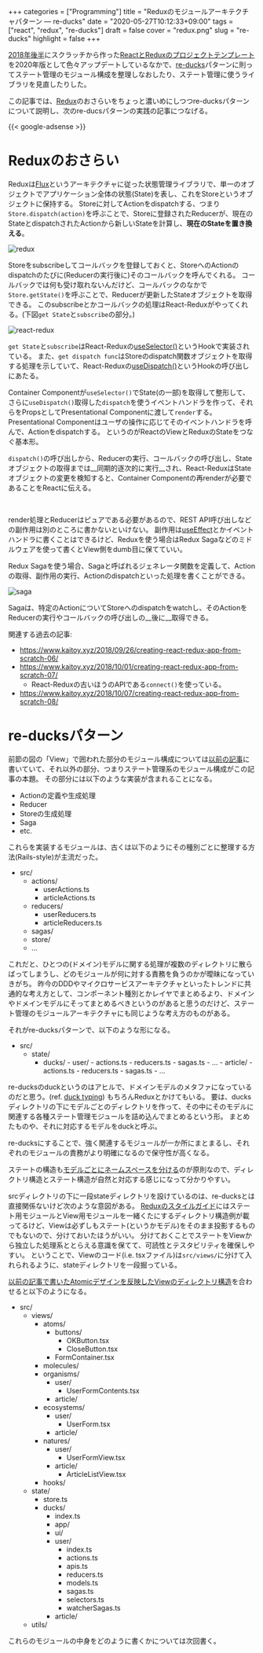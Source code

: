 +++
categories = ["Programming"]
title = "Reduxのモジュールアーキテクチャパターン ― re-ducks"
date = "2020-05-27T10:12:33+09:00"
tags = ["react", "redux", "re-ducks"]
draft = false
cover = "redux.png"
slug = "re-ducks"
highlight = false
+++

[2018年後半](https://www.kaitoy.xyz/2018/11/26/creating-react-redux-app-from-scratch-11/)にスクラッチから作った[ReactとReduxのプロジェクトテンプレート](https://github.com/kaitoy/react-redux-scaffold)を2020年版として色々アップデートしているなかで、[re-ducks](https://github.com/alexnm/re-ducks)パターンに則ってステート管理のモジュール構成を整理しなおしたり、ステート管理に使うライブラリを見直したりした。

この記事では、[Redux](https://redux.js.org/)のおさらいをちょっと濃いめにしつつre-ducksパターンについて説明し、次のre-ducsパターンの実践の記事につなげる。

<!--more-->

{{< google-adsense >}}

# Reduxのおさらい
Reduxは[Flux](https://facebook.github.io/flux/)というアーキテクチャに従った状態管理ライブラリで、単一のオブジェクトでアプリケーション全体の状態(State)を表し、これをStoreというオブジェクトに保持する。
Storeに対してActionをdispatchする、つまり`Store.dispatch(action)`を呼ぶことで、Storeに登録されたReducerが、現在のStateとdispatchされたActionから新しいStateを計算し、__現在のStateを置き換える__。

![redux](/images/re-ducks/redux.png)

Storeをsubscribeしてコールバックを登録しておくと、StoreへのActionのdispatchのたびに(Reducerの実行後に)そのコールバックを呼んでくれる。
コールバックでは何も受け取れないんだけど、コールバックのなかで`Store.getState()`を呼ぶことで、Reducerが更新したStateオブジェクトを取得できる。
このsubscribeとかコールバックの処理はReact-Reduxがやってくれる。(下図`get State`と`subscribe`の部分。)

![react-redux](/images/re-ducks/react-redux.png)

`get State`と`subscribe`はReact-Reduxの[useSelector()](https://react-redux.js.org/api/hooks#useselector)というHookで実装されている。
また、`get dispatch func`はStoreのdispatch関数オブジェクトを取得する処理を示していて、React-Reduxの[useDispatch()](https://react-redux.js.org/api/hooks#usedispatch)というHookの呼び出しにあたる。

Container Componentが`useSelector()`でState(の一部)を取得して整形して、さらに`useDispatch()`取得した`dispatch`を使うイベントハンドラを作って、それらをPropsとしてPresentational Componentに渡して`render`する。
Presentational Componentはユーザの操作に応じてそのイベントハンドラを呼んで、Actionをdispatchする。
というのがReactのViewとReduxのStateをつなぐ基本形。

`dispatch()`の呼び出しから、Reducerの実行、コールバックの呼び出し、Stateオブジェクトの取得までは__同期的逐次的に実行__され、React-ReduxはStateオブジェクトの変更を検知すると、Container Componentの再renderが必要であることをReactに伝える。

<br>

render処理とReducerはピュアである必要があるので、REST API呼び出しなどの副作用は別のところに書かないといけない。
副作用は[useEffect](https://ja.reactjs.org/docs/hooks-effect.html)とかイベントハンドラに書くことはできるけど、Reduxを使う場合はRedux Sagaなどのミドルウェアを使って書くとView側をdumb目に保てていい。

Redux Sagaを使う場合、Sagaと呼ばれるジェネレータ関数を定義して、Actionの取得、副作用の実行、Actionのdispatchといった処理を書くことができる。

![saga](/images/re-ducks/saga.png)

Sagaは、特定のActionについてStoreへのdispatchをwatchし、そのActionをReducerの実行やコールバックの呼び出しの__後に__取得できる。

関連する過去の記事:

* https://www.kaitoy.xyz/2018/09/26/creating-react-redux-app-from-scratch-06/
* https://www.kaitoy.xyz/2018/10/01/creating-react-redux-app-from-scratch-07/
    - React-Reduxの古いほうのAPIである`connect()`を使っている。
* https://www.kaitoy.xyz/2018/10/07/creating-react-redux-app-from-scratch-08/

# re-ducksパターン
前節の図の「View」で囲われた部分のモジュール構成については[以前の記事](https://www.kaitoy.xyz/2020/05/05/atomic-design/)に書いていて、それ以外の部分、つまりステート管理系のモジュール構成がこの記事の本題。
その部分には以下のような実装が含まれることになる。

* Actionの定義や生成処理
* Reducer
* Storeの生成処理
* Saga
* etc.

これらを実装するモジュールは、古くは以下のようにその種別ごとに整理する方法(Rails-style)が主流だった。

* src/
    - actions/
        - userActions.ts
        - articleActions.ts
    - reducers/
        - userReducers.ts
        - articleReducers.ts
    - sagas/
    - store/
    - …

これだと、ひとつの(ドメイン)モデルに関する処理が複数のディレクトリに散らばってしまうし、どのモジュールが何に対する責務を負うのかが曖昧になっていきがち。
昨今のDDDやマイクロサービスアーキテクチャといったトレンドに共通的な考え方として、コンポーネント種別とかレイヤでまとめるより、ドメインやドメインモデルにそってまとめるべきというのがあると思うのだけど、ステート管理のモジュールアーキテクチャにも同じような考え方のものがある。

それがre-ducksパターンで、以下のような形になる。

* src/
    - state/
        - ducks/
              - user/
                  - actions.ts
                  - reducers.ts
                  - sagas.ts
                  - …
              - article/
                  - actions.ts
                  - reducers.ts
                  - sagas.ts
                  - …

re-ducksのduckというのはアヒルで、ドメインモデルのメタファになっているのだと思う。(ref. [duck typing](https://ja.wikipedia.org/wiki/%E3%83%80%E3%83%83%E3%82%AF%E3%83%BB%E3%82%BF%E3%82%A4%E3%83%94%E3%83%B3%E3%82%B0))
もちろんReduxとかけてもいる。
要は、ducksディレクトリの下にモデルごとのディレクトリを作って、その中にそのモデルに関連する各種ステート管理モジュールを詰め込んでまとめるという形。
まとめたものや、それに対応するモデルをduckと呼ぶ。

re-ducksにすることで、強く関連するモジュールが一か所にまとまるし、それぞれのモジュールの責務がより明確になるので保守性が高くなる。

ステートの構造も[モデルごとにネームスペースを分ける](https://redux.js.org/recipes/structuring-reducers/basic-reducer-structure#basic-state-shape)のが原則なので、ディレクトリ構造とステート構造が自然と対応する感じになって分かりやすい。

srcディレクトリの下に一段stateディレクトリを設けているのは、re-ducksとは直接関係ないけど次のような意図がある。
[Reduxのスタイルガイド](https://redux.js.org/style-guide/style-guide#structure-files-as-feature-folders-or-ducks)にはステート用モジュールとView用モジュールを一緒くたにするディレクトリ構造例が載ってるけど、Viewは必ずしもステート(というかモデル)をそのまま投影するものでもないので、分けておいたほうがいい。
分けておくことでステートをViewから独立した処理系ととらえる意識を保てて、可読性とテスタビリティを確保しやすい。
ということで、Viewのコード(i.e. tsxファイル)は`src/views/`に分けて入れられるように、stateディレクトリを一段掘っている。

[以前の記事で書いたAtomicデザインを反映したViewのディレクトリ構造](https://www.kaitoy.xyz/2020/05/05/atomic-design/)を合わせると以下のようになる。

- src/
    - views/
        - atoms/
            - buttons/
                - OKButton.tsx
                - CloseButton.tsx
            - FormContainer.tsx
        - molecules/
        - organisms/
            - user/
                - UserFormContents.tsx
            - article/
        - ecosystems/
            - user/
                - UserForm.tsx
            - article/
        - natures/
            - user/
                - UserFormView.tsx
            - article/
                - ArticleListView.tsx
        - hooks/
    - state/
        - store.ts
        - ducks/
            - index.ts
            - app/
            - ui/
            - user/
                - index.ts
                - actions.ts
                - apis.ts
                - reducers.ts
                - models.ts
                - sagas.ts
                - selectors.ts
                - watcherSagas.ts
            - article/
    - utils/

これらのモジュールの中身をどのように書くかについては次回書く。
